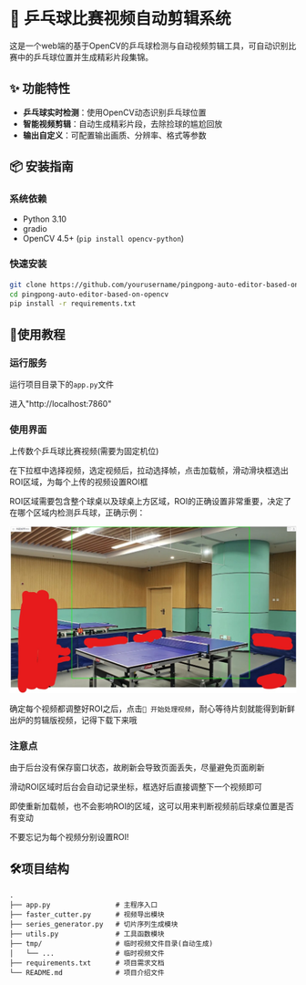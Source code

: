 # 🏓 乒乓球比赛视频自动剪辑系统

这是一个web端的基于OpenCV的乒乓球检测与自动视频剪辑工具，可自动识别比赛中的乒乓球位置并生成精彩片段集锦。

## ✨ 功能特性
- **乒乓球实时检测**：使用OpenCV动态识别乒乓球位置
- **智能视频剪辑**：自动生成精彩片段，去除捡球的尴尬回放
- **输出自定义**：可配置输出画质、分辨率、格式等参数

## 📦 安装指南

### 系统依赖
- Python 3.10
- gradio 
- OpenCV 4.5+ (`pip install opencv-python`)

### 快速安装
```bash
git clone https://github.com/yourusername/pingpong-auto-editor-based-on-opencv.git
cd pingpong-auto-editor-based-on-opencv
pip install -r requirements.txt
```

## 📖使用教程

### 运行服务
运行项目目录下的`app.py`文件

进入"http://localhost:7860"

### 使用界面
上传数个乒乓球比赛视频(需要为固定机位)

在下拉框中选择视频，选定视频后，拉动选择帧，点击加载帧，滑动滑块框选出ROI区域，为每个上传的视频设置ROI框

ROI区域需要包含整个球桌以及球桌上方区域，ROI的正确设置非常重要，决定了在哪个区域内检测乒乓球，正确示例：

![](assets/sample.jpg)

确定每个视频都调整好ROI之后，点击`🚀 开始处理视频`，耐心等待片刻就能得到新鲜出炉的剪辑版视频，记得下载下来哦

### 注意点
由于后台没有保存窗口状态，故刷新会导致页面丢失，尽量避免页面刷新

滑动ROI区域时后台会自动记录坐标，框选好后直接调整下一个视频即可

即使重新加载帧，也不会影响ROI的区域，这可以用来判断视频前后球桌位置是否有变动

不要忘记为每个视频分别设置ROI!

## 🛠️项目结构
```angular2html
.
├── app.py                # 主程序入口
├── faster_cutter.py      # 视频导出模块 
├── series_generator.py   # 切片序列生成模块
├── utils.py              # 工具函数模块
├── tmp/                  # 临时视频文件目录(自动生成)
│   └── ...               # 临时视频文件
├── requirements.txt      # 项目需求文档
└── README.md             # 项目介绍文件
```